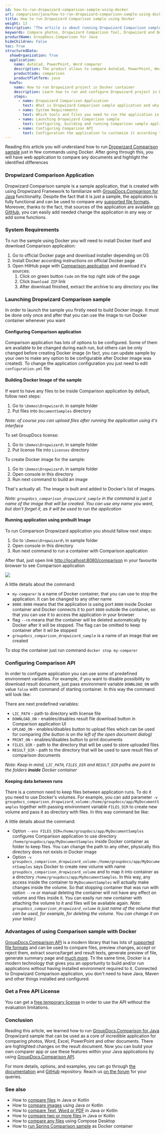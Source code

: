 ```yaml
---
id: how-to-run-dropwizard-comparison-sample-using-docker
url: comparison/java/how-to-run-dropwizard-comparison-sample-using-docker
title: How to run Dropwizard Comparison sample using Docker
weight: 13
description: "The article is about running Dropwizard Comparison sample using Docker to get fast ready-to-use application to compare files"
keywords: Compare photos, Dropwizard Comparison Tool, Dropwizard and Docker, Comparison API
productName: GroupDocs.Comparison for Java
hideChildren: False
toc: True
structuredData:
  showOrganization: True
  application:
    name: AutoCad, PowerPoint, Word comparer
    description: The product allows to compare AutoCad, PowerPoint, Word and much more types of files
    productCode: comparison
    productPlatform: java
  howTo:
    name: How to run Dropwizard project in Docker container
    description: Learn how to run and configure Dropwizard project in Docker container
    steps:
      - name: Dropwizard Comparison Application
        text: What is Dropwizard Comparison sample application and why do you need it
      - name: System Requirements
        text: Which tools and files you need to run the application in Docker container
      - name: Launching Dropwizard Comparison sample
        text: Configuring, building and running Comparison sample application using Docker
      - name: Configuring Comparison API
        text: Configuration the application to customize it according to your needs
---
```


Reading this article you will understand how to run [Dropwizard Comparison sample](https://github.com/groupdocs-comparison/GroupDocs.Comparison-for-Java/tree/master/Demos/Dropwizard) just in few commands using Docker. After going through this, you will have web application to compare any documents and highlight the identified differences

### Dropwizard Comparison Application

Dropwizard Comparison sample is a sample application, that is created with using Dropwizard Framework to familiarize with [GroupDocs.Comparison for Java](https://products.groupdocs.com/comparison/java) functionality. Despite the fact that it is just a sample, the application is fully functional and can be used to compare any [supported file formats](/comparison/java/supported-document-formats/). Moreover, thanks to the fact, that sources of the application are available [on GitHub](https://github.com/groupdocs-comparison/GroupDocs.Comparison-for-Java/tree/master/Demos/Dropwizard), you can easily add needed change the application in any way or add some functions.

### System Requirements

To run the sample using Docker you will need to install Docker itself and download Comparison application:

1. Go to official Docker page and download installer depending on OS
2. Install Docker according instructions on official Docker page
3. Open HitHub page with [Comparison application](https://github.com/groupdocs-comparison/GroupDocs.Comparison-for-Java) and download it's sources:
   1. Click on green button `Code` on the top right side of the page
   2. Click `Download ZIP` link
   3. After download finished, extract the archive to any directory you like

### Launching Dropwizard Comparison sample

In order to launch the sample you firstly need to build Docker image. It must be done only once and after that you can use the image to run Docker container whenever you want

#### Configuring Comparison application

Comparison application has lots of options to be configured. Some of them are available to be changed during each run, but others can be only changed before creating Docker image (in fact, you can update sample by your own to make any option to be configurable after Docker image was created).
To change the application configuration you just need to edit `configuration.yml` file

#### Building Docker Image of the sample

If want to have any files to be inside Comparison application by default, follow next steps:

1. Go to `\Demos\Dropwizard\` in sample folder
2. Put files into `DocumentSamples` directory

_Note: of course you can upload files after running the application using it's interface_

To set GroupDocs license:

1. Go to `\Demos\Dropwizard\` in sample folder
2. Put license file into `Licenses` directory

To create Docker image for the sample:

1. Go to `\Demos\Dropwizard\` in sample folder
2. Open console in this directory
3. Run next command to build an image

<script src="https://gist.github.com/groupdocs-comparison-gists/2e53fb1ea7e4ed42c7762466f19e7264.js"></script>

That's actually all. The image is built and added to Docker's list of images.

_Note: `groupdocs_comparison_dropwizard_sample` in the command is just a name of the image that will be created. You can use any name you want, but don't forget it, as it will be used to run the application_

#### Running application using prebuilt Image

To run Comparison Dropwizard application you should fallow next steps:

1. Go to `\Demos\Dropwizard\` in sample folder
2. Open console in this directory
3. Run next command to run a container with Comparison application

<script src="https://gist.github.com/groupdocs-comparison-gists/ab9927537387e9f562e3f25146e730d1.js"></script>

After that, just open link [http://localhost:8080/comparison](http://localhost:8080/comparison) in your favourite browser to see Comparison application

![](/comparison/java/images/how-to-run-dropwizard-comparison-sample-using-docker.png)

A little details about the command:

- `my-comparer` is a name of Docker container, that you can use to stop the application. It can be changed to any other name
- `8080:8080` means that the application is using port `8080` inside Docker container and Docker connects it to port `8080` outside the container, so that you can use it to access the application in your browser
- flag `--rm` means that the container will be deleted automatically by Docker after it will be stopped. The flag can be omitted to keep container after it wil be stopped
- `groupdocs_comparison_dropwizard_sample` is a name of an image that we created

To stop the container just run command `docker stop my-comparer`

### Configuring Comparison API

In order to configure application you can use some of predefined environment variables. For example, if you want to disable possibility to download result document, just pass environment variable `DOWNLOAD_ON` with value `false` with command of starting container. In this way the command will look like:

<script src="https://gist.github.com/groupdocs-comparison-gists/db2f770f4e36f9c56478366f13d0e4c1.js"></script>

There are next predefined variables:

- `LIC_PATH` - path to directory with license file
- `DOWNLOAD_ON` - enables/disables result file download button in Comparison application UI
- `UPLOAD_ON` - enables/disables button to upload files which can be used for comparing _(the button is on the left of the open document dialog)_
- `PRINT_ON` - enables/disables button to print documents
- `FILES_DIR` - path to the directory that will be used to store uploaded files
- `RESULT_DIR` - path to the directory that will be used to save result files of comparison documents

_Note: Keep in mind, `LIC_PATH`, `FILES_DIR` and `RESULT_DIR` paths are point to the folders **inside** Docker container_

#### Keeping data between runs

There is a common need to keep files between application runs. To do it you need to use Docker's volumes. For example, you can add parameter `-v groupdocs_comparison_dropwizard_volume:/home/groupdocs/app/MyDocumentSamples` together with passing environment variable `FILES_DIR` to create new volume and pass it as directory with files. In this way command be like:

<script src="https://gist.github.com/groupdocs-comparison-gists/ea0d5fb6d7dfb582df75a2985caa6e08.js"></script>

A little details about the command:

- Option `--env FILES_DIR=/home/groupdocs/app/MyDocumentSamples` configures Comparison application to use directory `/home/groupdocs/app/MyDocumentSamples` inside Docker container as folder to keep files. You can change the path to any other, physically this directory does not exists in Docker image
- Option `-v groupdocs_comparison_dropwizard_volume:/home/groupdocs/app/MyDocumentSamples` says Docker to create new volume with name `groupdocs_comparison_dropwizard_volume` and to map it into container as a directory `/home/groupdocs/app/MyDocumentSamples`. In this way, any access inside the container to `MyDocumentSamples` will actually make changes inside the volume. So that stopping container that was run with option `--rm` or manual deleting the container will not have any effect on volume and files inside it. You can easily run new container with attaching the volume to it and files will be available again.
  _Note: `groupdocs_comparison_dropwizard_volume` is just name of the volume that can be used, for example, for deleting the volume. You can change it on your taste:)_

### Advantages of using Comparison sample with Docker

[GroupDocs.Comparison API](https://products.groupdocs.com/comparison) is a modern library that has lots of [supported file formats](/comparison/java/supported-document-formats/) and can be used to compare files, preview changes, accept or reject them, extract source/target and result texts, generate preview of file, generate summary page and [much more](https://docs.groupdocs.com/comparison/java/groupdocs-comparison-overview/). Tn the same time, Docker is a modern technology that gives you an opportunity to build and/or run applications without having installed environment required to it. Connected to Dropwizard Comparison application, you don't need to have Java, Maven and other things installed and configured.

### Get a Free API License

You can get a [free temporary license](https://purchase.groupdocs.com/temporary-license) in order to use the API without the evaluation limitations.

### Conclusion

Reading this article, we learned how to run [GroupDocs.Comparison for Java](https://products.groupdocs.com/comparison/java) Dropwizard sample that can be used as a core of incredible application for comparing photos, Word, Excel, PowerPoint and other documents. There are highlighted changes on the result document. Now you can build your own comparer app or use these features within your Java applications by using [GroupDocs.Comparison API](https://products.groupdocs.com/comparison/java).

For more details, options, and examples, you can go through [the documentation](/comparison/java/getting-started/) and [GitHub](https://github.com/groupdocs-comparison) repository. Reach us [on the forum](https://forum.groupdocs.com/) for your queries.

### See also

- How to [compare files](/comparison/java/how-to-compare-files-in-java-or-kotlin) in Java or Kotlin
- How to [compare images](/comparison/java/how-to-compare-images-using-java-or-kotlin) using Java or Kotlin
- How to [compare Text, Word or PDF](/comparison/java/how-to-compare-text-word-pdf-in-java-or-kotlin) in Java or Kotlin
- How to [compare two or more files](/comparison/java/how-to-compare-two-or-more-files-in-java-or-kotlin) in Java or Kotlin
- How to [compare any files](/comparison/java/how-to-compare-any-files-using-compose-desktop) using Compose Desktop
- How to [run Spring Comparison sample](comparison/java/how-to-run-spring-comparison-sample-using-docker) as Docker container
